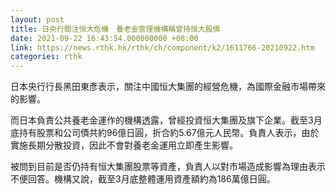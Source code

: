 ```yaml
---
layout: post
title: 日央行關注恒大危機　養老金管理機構稱曾持恒大股債
date: 2021-09-22 16:43:54.000000000 +08:00
link: https://news.rthk.hk/rthk/ch/component/k2/1611766-20210922.htm
categories: rthk
---
```


日本央行行長黑田東彥表示，關注中國恒大集團的經營危機，為國際金融市場帶來的影響。

而日本負責公共養老金運作的機構透露，曾經投資恒大集團及旗下企業。截至3月底持有股票和公司債共約96億日圓，折合約5.67億元人民幣。負責人表示，由於實施長期分散投資，因此不會對養老金運用立即產生影響。

被問到目前是否仍持有恒大集團股票等資產，負責人以對市場造成影響為理由表示不便回答。機構又說，截至3月底整體運用資產額約為186萬億日圓。
